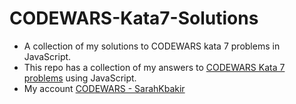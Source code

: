 # CODEWARS-Kata7-Solutions

- A collection of my solutions to CODEWARS kata 7 problems in JavaScript.
- This repo has a collection of my answers to [CODEWARS Kata 7 problems](https://www.codewars.com/kata/search/javascript?q=&r[]=-7&beta=false) using JavaScript.
- My account [CODEWARS - SarahKbakir](https://www.codewars.com/users/sarahkbakir)